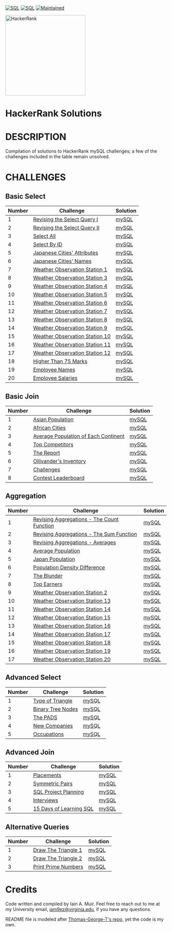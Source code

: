 [![SQL](https://img.shields.io/badge/sql-100%25-blue)](https://pypi.python.org/pypi/ansicolortags/)
[![SQL](https://img.shields.io/badge/implementation-mySQL-blueviolet)](https://pypi.python.org/pypi/ansicolortags/)
[![Maintained](https://img.shields.io/badge/Maintained%3F-No-red)](https://pypi.python.org/pypi/ansicolortags/)


<img src="https://upload.wikimedia.org/wikipedia/commons/6/65/HackerRank_logo.png" alt="HackerRank" height="250"/>

# HackerRank Solutions

# DESCRIPTION
Compilation of solutions to HackerRank mySQL challenges; a few of the challenges included in the table remain unsolved.

# CHALLENGES
## Basic Select
Number | Challenge | Solution
------------ | ------------- | -------------
1 | [Revising the Select Query I](https://www.hackerrank.com/challenges/revising-the-select-query) | [mySQL](https://github.com/iainmuir6/HackerRankSolutions/blob/main/Basic%20Select/RevisingTheSelectQueryI.sql)
2 | [Revising the Select Query II](https://www.hackerrank.com/challenges/revising-the-select-query-2) | [mySQL](https://github.com/iainmuir6/HackerRankSolutions/blob/main/Basic%20Select/RevisingTheSelectQueryII.sql)
3 | [Select All](https://www.hackerrank.com/challenges/select-all) | [mySQL](https://github.com/iainmuir6/HackerRankSolutions/blob/main/Basic%20Select/SelectAll.sql)
4 | [Select By ID](https://www.hackerrank.com/challenges/select-by-id) | [mySQL](https://github.com/iainmuir6/HackerRankSolutions/blob/main/Basic%20Select/SelectByID.sql)
5 | [Japanese Cities' Attributes](https://www.hackerrank.com/challenges/japanese-cities-attributes) | [mySQL](https://github.com/iainmuir6/HackerRankSolutions/blob/main/Basic%20Select/JapaneseCitiesAttributes.sql)
6 | [Japanese Cities' Names](https://www.hackerrank.com/challenges/japanese-cities-names) | [mySQL](https://github.com/iainmuir6/HackerRankSolutions/blob/main/Basic%20Select/JapaneseCitiesNames.sql)
7 | [Weather Observation Station 1](https://www.hackerrank.com/challenges/weather-observation-station-1) | [mySQL](https://github.com/iainmuir6/HackerRankSolutions/blob/main/Basic%20Select/WeatherObservationStation1.sql)
8 | [Weather Observation Station 3](https://www.hackerrank.com/challenges/weather-observation-station-3) | [mySQL](https://github.com/iainmuir6/HackerRankSolutions/blob/main/Basic%20Select/WeatherObservationStation3.sql)
9 | [Weather Observation Station 4](https://www.hackerrank.com/challenges/weather-observation-station-4) | [mySQL](https://github.com/iainmuir6/HackerRankSolutions/blob/main/Basic%20Select/WeatherObservationStation4.sql)
10 | [Weather Observation Station 5](https://www.hackerrank.com/challenges/weather-observation-station-5) | [mySQL](https://github.com/iainmuir6/HackerRankSolutions/blob/main/Basic%20Select/WeatherObservationStation5.sql)
11 | [Weather Observation Station 6](https://www.hackerrank.com/challenges/weather-observation-station-6) | [mySQL](https://github.com/iainmuir6/HackerRankSolutions/blob/main/Basic%20Select/WeatherObservationStation6.sql)
12 | [Weather Observation Station 7](https://www.hackerrank.com/challenges/weather-observation-station-7) | [mySQL](https://github.com/iainmuir6/HackerRankSolutions/blob/main/Basic%20Select/WeatherObservationStation7.sql)
13 | [Weather Observation Station 8](https://www.hackerrank.com/challenges/weather-observation-station-8) | [mySQL](https://github.com/iainmuir6/HackerRankSolutions/blob/main/Basic%20Select/WeatherObservationStation8.sql)
14 | [Weather Observation Station 9](https://www.hackerrank.com/challenges/weather-observation-station-9) | [mySQL](https://github.com/iainmuir6/HackerRankSolutions/blob/main/Basic%20Select/WeatherObservationStation9.sql)
15 | [Weather Observation Station 10](https://www.hackerrank.com/challenges/weather-observation-station-10) | [mySQL](https://github.com/iainmuir6/HackerRankSolutions/blob/main/Basic%20Select/WeatherObservationStation10.sql)
16 | [Weather Observation Station 11](https://www.hackerrank.com/challenges/weather-observation-station-11) | [mySQL](https://github.com/iainmuir6/HackerRankSolutions/blob/main/Basic%20Select/WeatherObservationStation11.sql)
17 | [Weather Observation Station 12](https://www.hackerrank.com/challenges/weather-observation-station-12) | [mySQL](https://github.com/iainmuir6/HackerRankSolutions/blob/main/Basic%20Select/WeatherObservationStation12.sql)
18 | [Higher Than 75 Marks](https://www.hackerrank.com/challenges/more-than-75-marks) | [mySQL](https://github.com/iainmuir6/HackerRankSolutions/blob/main/Basic%20Select/HigherThan75Marks.sql)
19 | [Employee Names](https://www.hackerrank.com/challenges/name-of-employees) | [mySQL](https://github.com/iainmuir6/HackerRankSolutions/blob/main/Basic%20Select/EmployeeNames.sql)
20 | [Employee Salaries](https://www.hackerrank.com/challenges/salary-of-employees) | [mySQL](https://github.com/iainmuir6/HackerRankSolutions/blob/main/Basic%20Select/EmployeeSalaries.sql)

## Basic Join
Number | Challenge | Solution
------------ | ------------- | -------------
1 | [Asian Population](https://www.hackerrank.com/challenges/asian-population) | [mySQL](https://github.com/iainmuir6/HackerRankSolutions/blob/main/Basic%20Join/AsianPopulation.sql)
2 | [African Cities](https://www.hackerrank.com/challenges/african-cities) | [mySQL](https://github.com/iainmuir6/HackerRankSolutions/blob/main/Basic%20Join/AfricanCities.sql)
3 | [Average Population of Each Continent](https://www.hackerrank.com/challenges/average-population-of-each-continent) | [mySQL](https://github.com/iainmuir6/HackerRankSolutions/blob/main/Basic%20Join/AveragePopulationOfEachContinent.sql)
4 | [Top Competitors](https://www.hackerrank.com/challenges/full-score) | [mySQL](https://github.com/iainmuir6/HackerRankSolutions/blob/main/Basic%20Join/TopCompetitors.sql)
5 | [The Report](https://www.hackerrank.com/challenges/the-report) | [mySQL](https://github.com/iainmuir6/HackerRankSolutions/blob/main/Basic%20Join/TheReport.sql)
6 | [Ollivander's Inventory](https://www.hackerrank.com/challenges/harry-potter-and-wands) | [mySQL](https://github.com/iainmuir6/HackerRankSolutions/blob/main/Basic%20Join/OllivandersInventory.sql)
7 | [Challenges](https://www.hackerrank.com/challenges/challenges) | [mySQL](https://github.com/iainmuir6/HackerRankSolutions/blob/main/Basic%20Join/Challenges.sql)
8 | [Contest Leaderboard](https://www.hackerrank.com/challenges/contest-leaderboard) | [mySQL](https://github.com/iainmuir6/HackerRankSolutions/blob/main/Basic%20Join/ContestLeaderboard.sql)

## Aggregation
Number | Challenge | Solution
------------ | ------------- | -------------
1 | [Revising Aggregations - The Count Function](https://www.hackerrank.com/challenges/revising-aggregations-the-count-function) | [mySQL](https://github.com/iainmuir6/HackerRankSolutions/blob/main/Aggregation/RevisingAggregations-TheCountFunction.sql)
2 | [Revising Aggregations - The Sum Function](https://www.hackerrank.com/challenges/revising-aggregations-the-sum-function) | [mySQL](https://github.com/iainmuir6/HackerRankSolutions/blob/main/Aggregation/RevisingAggregations-TheSumFunction.sql)
3 | [Revising Aggregations - Averages](https://www.hackerrank.com/challenges/revising-aggregations-the-average-function) | [mySQL](https://github.com/iainmuir6/HackerRankSolutions/blob/main/Aggregation/RevisingAggregations-Averages.sql)
4 | [Average Population](https://www.hackerrank.com/challenges/average-population) | [mySQL](https://github.com/iainmuir6/HackerRankSolutions/blob/main/Aggregation/AveragePopulation.sql)
5 | [Japan Population](https://www.hackerrank.com/challenges/japan-population) | [mySQL](https://github.com/iainmuir6/HackerRankSolutions/blob/main/Aggregation/JapanPopulation.sql)
6 | [Population Density Difference](https://www.hackerrank.com/challenges/population-density-difference) | [mySQL](https://github.com/iainmuir6/HackerRankSolutions/blob/main/Aggregation/PopulationDensityDifference.sql)
7 | [The Blunder](https://www.hackerrank.com/challenges/the-blunder) | [mySQL](https://github.com/iainmuir6/HackerRankSolutions/blob/main/Aggregation/TheBlunder.sql)
8 | [Top Earners](https://www.hackerrank.com/challenges/earnings-of-employees) | [mySQL](https://github.com/iainmuir6/HackerRankSolutions/blob/main/Aggregation/TopEarners.sql)
9 | [Weather Observation Station 2](https://www.hackerrank.com/challenges/weather-observation-station-2) | [mySQL](https://github.com/iainmuir6/HackerRankSolutions/blob/main/Aggregation/WeatherObservationStation2.sql)
10 | [Weather Observation Station 13](https://www.hackerrank.com/challenges/weather-observation-station-13) | [mySQL](https://github.com/iainmuir6/HackerRankSolutions/blob/main/Aggregation/WeatherObservationStation13.sql)
11 | [Weather Observation Station 14](https://www.hackerrank.com/challenges/weather-observation-station-14) | [mySQL](https://github.com/iainmuir6/HackerRankSolutions/blob/main/Aggregation/WeatherObservationStation14.sql)
12 | [Weather Observation Station 15](https://www.hackerrank.com/challenges/weather-observation-station-15) | [mySQL](https://github.com/iainmuir6/HackerRankSolutions/blob/main/Aggregation/WeatherObservationStation15.sql)
13 | [Weather Observation Station 16](https://www.hackerrank.com/challenges/weather-observation-station-16) | [mySQL](https://github.com/iainmuir6/HackerRankSolutions/blob/main/Aggregation/WeatherObservationStation16.sql)
14 | [Weather Observation Station 17](https://www.hackerrank.com/challenges/weather-observation-station-17) | [mySQL](https://github.com/iainmuir6/HackerRankSolutions/blob/main/Aggregation/WeatherObservationStation17.sql)
15 | [Weather Observation Station 18](https://www.hackerrank.com/challenges/weather-observation-station-18) | [mySQL](https://github.com/iainmuir6/HackerRankSolutions/blob/main/Aggregation/WeatherObservationStation18.sql)
16 | [Weather Observation Station 19](https://www.hackerrank.com/challenges/weather-observation-station-19) | [mySQL](https://github.com/iainmuir6/HackerRankSolutions/blob/main/Aggregation/WeatherObservationStation19.sql)
17 | [Weather Observation Station 20](https://www.hackerrank.com/challenges/weather-observation-station-20) | [mySQL](https://github.com/iainmuir6/HackerRankSolutions/blob/main/Aggregation/WeatherObservationStation20.sql)

## Advanced Select
Number | Challenge | Solution
------------ | ------------- | -------------
1 | [Type of Triangle](https://www.hackerrank.com/challenges/what-type-of-triangle) | [mySQL](https://github.com/iainmuir6/HackerRankSolutions/blob/main/Advanced%20Select/TypeOfTriangle.sql)
2 | [Binary Tree Nodes](https://www.hackerrank.com/challenges/binary-search-tree-1) | [mySQL](https://github.com/iainmuir6/HackerRankSolutions/blob/main/Advanced%20Select/BinaryTreeNodes.sql)
3 | [The PADS](https://www.hackerrank.com/challenges/the-pads) | [mySQL](https://github.com/iainmuir6/HackerRankSolutions/blob/main/Advanced%20Select/ThePADS.sql)
4 | [New Companies](https://www.hackerrank.com/challenges/the-company) | [mySQL](https://github.com/iainmuir6/HackerRankSolutions/blob/main/Advanced%20Select/NewCompanies.sql)
5 | [Occupations](https://www.hackerrank.com/challenges/occupations) | [mySQL](https://github.com/iainmuir6/HackerRankSolutions/blob/main/Advanced%20Select/Occupations.sql)

## Advanced Join
Number | Challenge | Solution
------------ | ------------- | -------------
1 | [Placements](https://www.hackerrank.com/challenges/placements) | [mySQL](https://github.com/iainmuir6/HackerRankSolutions/blob/main/Advanced%20Join/Placements.sql)
2 | [Symmetric Pairs](https://www.hackerrank.com/challenges/symmetric-pairs) | [mySQL](https://github.com/iainmuir6/HackerRankSolutions/blob/main/Advanced%20Join/SymmetricPairs.sql)
3 | [SQL Project Planning](https://www.hackerrank.com/challenges/sql-projects) | [mySQL](https://github.com/iainmuir6/HackerRankSolutions/blob/main/Advanced%20Join/SQLProjectPlanning.sql)
4 | [Interviews](https://www.hackerrank.com/challenges/interviews) | [mySQL](https://github.com/iainmuir6/HackerRankSolutions/blob/main/Advanced%20Join/Interviews.sql)
5 | [15 Days of Learning SQL](https://www.hackerrank.com/challenges/15-days-of-learning-sql) | [mySQL](https://github.com/iainmuir6/HackerRankSolutions/blob/main/Advanced%20Join/15DaysOfLearningSQL.sql)

## Alternative Queries
Number | Challenge | Solution
------------ | ------------- | -------------
1 | [Draw The Triangle 1](https://www.hackerrank.com/challenges/draw-the-triangle-1) | [mySQL](https://github.com/iainmuir6/HackerRankSolutions/blob/main/Alternative%20Queries/DrawTheTriangle1.sql)
2 | [Draw The Triangle 2](https://www.hackerrank.com/challenges/draw-the-triangle-2) | [mySQL](https://github.com/iainmuir6/HackerRankSolutions/blob/main/Alternative%20Queries/DrawTheTriangle2.sql)
3 | [Print Prime Numbers](https://www.hackerrank.com/challenges/print-prime-numbers) | [mySQL](https://github.com/iainmuir6/HackerRankSolutions/blob/main/Alternative%20Queries/PrintPrimeNumbers.sql)

# Credits
Code written and compiled by Iain A. Muir.
Feel free to reach out to me at my University email, iam9ez@virginia.edu, if you have any questions.

README file is modeled after [Thomas-George-T's repo](https://github.com/Thomas-George-T/HackerRank-SQL-Challenges-Solutions), yet the code is my own.
